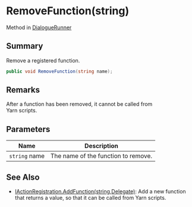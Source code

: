 # RemoveFunction(string)

Method in [DialogueRunner](yarn.unity.dialoguerunner.md)

## Summary

Remove a registered function.

```csharp
public void RemoveFunction(string name);
```

## Remarks

After a function has been removed, it cannot be called from\
Yarn scripts.

## Parameters

| Name          | Description                         |
| ------------- | ----------------------------------- |
| `string` name | The name of the function to remove. |

## See Also

* [IActionRegistration.AddFunction(string,Delegate)](yarn.unity.iactionregistration.addfunction.md): Add a new function that returns a value, so that it can be called from Yarn scripts.
